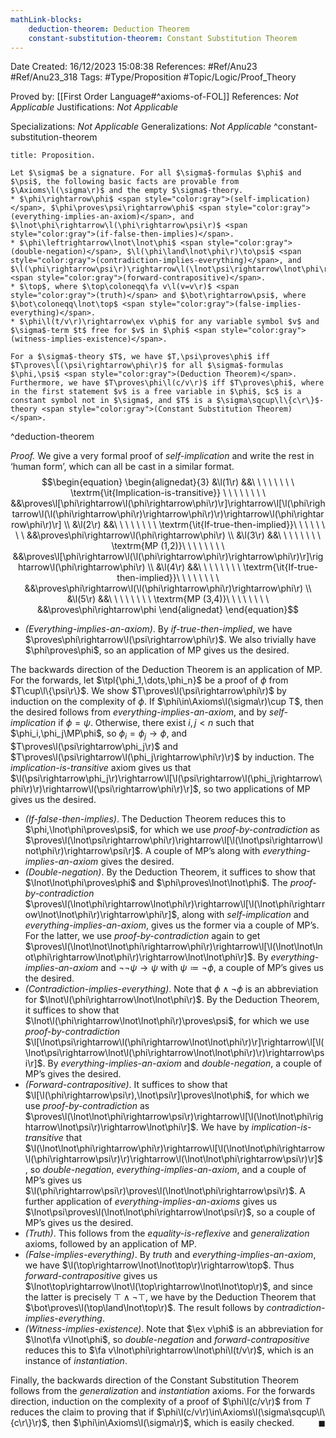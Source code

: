 ```yaml
---
mathLink-blocks:
    deduction-theorem: Deduction Theorem
    constant-substitution-theorem: Constant Substitution Theorem
---
```


<div class="topSpace"></div>

Date Created: 16/12/2023 15:08:38
References: #Ref/Anu23 #Ref/Anu23_318
Tags: #Type/Proposition #Topic/Logic/Proof_Theory

Proved by: [[First Order Language#^axioms-of-FOL]]
References: <i>Not Applicable</i>
Justifications: <i>Not Applicable</i>

Specializations: <i>Not Applicable</i>
Generalizations: <i>Not Applicable</i>
^constant-substitution-theorem

``` ad-Proposition
title: Proposition.

Let $\sigma$ be a signature. For all $\sigma$-formulas $\phi$ and $\psi$, the following basic facts are provable from $\Axioms\l(\sigma\r)$ and the empty $\sigma$-theory.
* $\phi\rightarrow\phi$ <span style="color:gray">(self-implication)</span>, $\phi\proves\psi\rightarrow\phi$ <span style="color:gray">(everything-implies-an-axiom)</span>, and $\lnot\phi\rightarrow\l(\phi\rightarrow\psi\r)$ <span style="color:gray">(if-false-then-implies)</span>.
* $\phi\leftrightarrow\lnot\lnot\phi$ <span style="color:gray">(double-negation)</span>, $\l(\phi\land\lnot\phi\r)\to\psi$ <span style="color:gray">(contradiction-implies-everything)</span>, and $\l(\phi\rightarrow\psi\r)\rightarrow\l(\lnot\psi\rightarrow\lnot\phi\r)$ <span style="color:gray">(forward-contrapositive)</span>.
* $\top$, where $\top\coloneqq\fa v\l(v=v\r)$ <span style="color:gray">(truth)</span> and $\bot\rightarrow\psi$, where $\bot\coloneqq\lnot\top$ <span style="color:gray">(false-implies-everything)</span>.
* $\phi\l(t/v\r)\rightarrow\ex v\phi$ for any variable symbol $v$ and $\sigma$-term $t$ free for $v$ in $\phi$ <span style="color:gray">(witness-implies-existence)</span>.

For a $\sigma$-theory $T$, we have $T,\psi\proves\phi$ iff $T\proves\l(\psi\rightarrow\phi\r)$ for all $\sigma$-formulas $\phi,\psi$ <span style="color:gray">(Deduction Theorem)</span>. Furthermore, we have $T\proves\phi\l(c/v\r)$ iff $T\proves\phi$, where in the first statement $v$ is a free variable in $\phi$, $c$ is a constant symbol not in $\sigma$, and $T$ is a $\sigma\sqcup\l\{c\r\}$-theory <span style="color:gray">(Constant Substitution Theorem)</span>.

```
^deduction-theorem

<i>Proof.</i> We give a very formal proof of <i>self-implication</i> and write the rest in ‘human form’, which can all be cast in a similar format.
$$\begin{equation}
    \begin{alignedat}{3}
        &\l(1\r) &&\ \ \ \ \ \ \ \ \textrm{\it{Implication-is-transitive}} \ \ \ \ \ \ \ \ &&\proves\l[\phi\rightarrow\l(\phi\rightarrow\phi\r)\r]\rightarrow\l[\l(\phi\rightarrow\l(\l(\phi\rightarrow\phi\r)\rightarrow\phi\r)\r)\rightarrow\l(\phi\rightarrow\phi\r)\r] \\
        &\l(2\r) &&\ \ \ \ \ \ \ \ \textrm{\it{If-true-then-implied}}\ \ \ \ \ \ \ \ &&\proves\phi\rightarrow\l(\phi\rightarrow\phi\r) \\
        &\l(3\r) &&\ \ \ \ \ \ \ \ \textrm{MP (1,2)}\ \ \ \ \ \ \ \ &&\proves\l[\phi\rightarrow\l(\l(\phi\rightarrow\phi\r)\rightarrow\phi\r)\r]\rightarrow\l(\phi\rightarrow\phi\r) \\
        &\l(4\r) &&\ \ \ \ \ \ \ \ \textrm{\it{If-true-then-implied}}\ \ \ \ \ \ \ \ &&\proves\phi\rightarrow\l(\l(\phi\rightarrow\phi\r)\rightarrow\phi\r) \\
        &\l(5\r) &&\ \ \ \ \ \ \ \ \textrm{MP (3,4)}\ \ \ \ \ \ \ \ &&\proves\phi\rightarrow\phi
    \end{alignedat}   
\end{equation}$$
* <i>(Everything-implies-an-axiom)</i>. By <i>if-true-then-implied</i>, we have $\proves\phi\rightarrow\l(\psi\rightarrow\phi\r)$. We also trivially have $\phi\proves\phi$, so an application of MP gives us the desired.

The backwards direction of the Deduction Theorem is an application of MP. For the forwards, let $\tpl{\phi_1,\dots,\phi_n}$ be a proof of $\phi$ from $T\cup\l\{\psi\r\}$. We show $T\proves\l(\psi\rightarrow\phi\r)$ by induction on the complexity of $\phi$. If $\phi\in\Axioms\l(\sigma\r)\cup T$, then the desired follows from <i>everything-implies-an-axiom</i>, and by <i>self-implication</i> if $\phi=\psi$. Otherwise, there exist $i,j<n$ such that $\phi_i,\phi_j\MP\phi$, so $\phi_i=\phi_j\rightarrow\phi$, and $T\proves\l(\psi\rightarrow\phi_j\r)$ and $T\proves\l(\psi\rightarrow\l(\phi_j\rightarrow\phi\r)\r)$ by induction. The <i>implication-is-transitive</i> axiom gives us that $\l(\psi\rightarrow\phi_j\r)\rightarrow\l[\l(\psi\rightarrow\l(\phi_j\rightarrow\phi\r)\r)\rightarrow\l(\psi\rightarrow\phi\r)\r]$, so two applications of MP gives us the desired.
* <i>(If-false-then-implies)</i>. The Deduction Theorem reduces this to $\phi,\lnot\phi\proves\psi$, for which we use <i>proof-by-contradiction</i> as $\proves\l(\lnot\psi\rightarrow\phi\r)\rightarrow\l[\l(\lnot\psi\rightarrow\lnot\phi\r)\rightarrow\psi\r]$. A couple of MP’s along with <i>everything-implies-an-axiom</i> gives the desired.
* <i>(Double-negation)</i>. By the Deduction Theorem, it suffices to show that $\lnot\lnot\phi\proves\phi$ and $\phi\proves\lnot\lnot\phi$. The <i>proof-by-contradiction</i> $\proves\l(\lnot\phi\rightarrow\lnot\phi\r)\rightarrow\l[\l(\lnot\phi\rightarrow\lnot\lnot\phi\r)\rightarrow\phi\r]$, along with <i>self-implication</i> and <i>everything-implies-an-axiom</i>, gives us the former via a couple of MP’s. For the latter, we use <i>proof-by-contradiction</i> again to get $\proves\l(\lnot\lnot\lnot\phi\rightarrow\phi\r)\rightarrow\l[\l(\lnot\lnot\lnot\phi\rightarrow\lnot\phi\r)\rightarrow\lnot\lnot\phi\r]$. By <i>everything-implies-an-axiom</i> and $\lnot\lnot\psi\rightarrow\psi$ with $\psi\coloneqq\lnot\phi$, a couple of MP’s gives us the desired.
* <i>(Contradiction-implies-everything)</i>. Note that $\phi\land\lnot\phi$ is an abbreviation for $\lnot\l(\phi\rightarrow\lnot\lnot\phi\r)$. By the Deduction Theorem, it suffices to show that $\lnot\l(\phi\rightarrow\lnot\lnot\phi\r)\proves\psi$, for which we use <i>proof-by-contradiction</i> $\l[\lnot\psi\rightarrow\l(\phi\rightarrow\lnot\lnot\phi\r)\r]\rightarrow\l[\l(\lnot\psi\rightarrow\lnot\l(\phi\rightarrow\lnot\lnot\phi\r)\r)\rightarrow\psi\r]$. By <i>everything-implies-an-axiom</i> and <i>double-negation</i>, a couple of MP’s gives the desired.
* <i>(Forward-contrapositive)</i>. It suffices to show that $\l[\l(\phi\rightarrow\psi\r),\lnot\psi\r]\proves\lnot\phi$, for which we use <i>proof-by-contradiction</i> as $\proves\l(\lnot\lnot\phi\rightarrow\psi\r)\rightarrow\l[\l(\lnot\lnot\phi\rightarrow\lnot\psi\r)\rightarrow\lnot\phi\r]$. We have by <i>implication-is-transitive</i> that $\l(\lnot\lnot\phi\rightarrow\phi\r)\rightarrow\l[\l(\lnot\lnot\phi\rightarrow\l(\phi\rightarrow\psi\r)\r)\rightarrow\l(\lnot\lnot\phi\rightarrow\psi\r)\r]$, so <i>double-negation</i>, <i>everything-implies-an-axiom</i>, and a couple of MP’s gives us $\l(\phi\rightarrow\psi\r)\proves\l(\lnot\lnot\phi\rightarrow\psi\r)$. A further application of <i>everything-implies-an-axioms</i> gives us $\lnot\psi\proves\l(\lnot\lnot\phi\rightarrow\lnot\psi\r)$, so a couple of MP’s gives us the desired.
* <i>(Truth)</i>. This follows from the <i>equality-is-reflexive</i> and <i>generalization</i> axioms, followed by an application of MP.
* <i>(False-implies-everything)</i>. By <i>truth</i> and <i>everything-implies-an-axiom</i>, we have $\l(\top\rightarrow\lnot\lnot\top\r)\rightarrow\top$. Thus <i>forward-contrapositive</i> gives us $\lnot\top\rightarrow\lnot\l(\top\rightarrow\lnot\lnot\top\r)$, and since the latter is precisely $\top\land\lnot\top$, we have by the Deduction Theorem that $\bot\proves\l(\top\land\lnot\top\r)$. The result follows by <i>contradiction-implies-everything</i>.
* <i>(Witness-implies-existence)</i>. Note that $\ex v\phi$ is an abbreviation for $\lnot\fa v\lnot\phi$, so <i>double-negation</i> and <i>forward-contrapositive</i> reduces this to $\fa v\lnot\phi\rightarrow\lnot\phi\l(t/v\r)$, which is an instance of <i>instantiation</i>.

Finally, the backwards direction of the Constant Substitution Theorem follows from the <i>generalization</i> and <i>instantiation</i> axioms. For the forwards direction, induction on the complexity of a proof of $\phi\l(c/v\r)$ from $T$ reduces the claim to proving that if $\phi\l(c/v\r)\in\Axioms\l(\sigma\sqcup\l\{c\r\}\r)$, then $\phi\in\Axioms\l(\sigma\r)$, which is easily checked.<span style="float:right;">$\blacksquare$</span>

